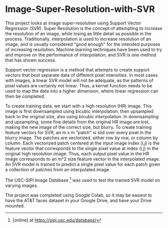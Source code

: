 # Image-Super-Resolution-with-SVR

This project looks at image super-resolution using Support Vector Regression (SVR). Super Resolution is the concept of attempting to increase the resolution of an image, while losing as little detail as possible in the process. Traditionally, interpolation is used to increase resolution of an image, and is usually considered "good enough" for the intended purposes of increasing resolution. Machine learning techniques have been used to try and improve on the performance of interpolation, and SVR is one method that has shown success. 

Support vector regression is a method that attempts to create support vectors that best separate data of different pixel intensities. In most cases with images, a linear SVR model will not be adequate, as the patterns of pixel values are certainly not linear. Thus, a kernel function needs to be used to map the data into a higher dimension, where linear regression can then be completed. 

To create training data, we start with a high resolution (HR) image. This image is first downsampled using bicubic interpolation, then upsampled back to the original size, also using bicubic interpolation. In downsampling and upsampling, some fine details from the original HR image are lost, making the new image of the correct size, but blurry. To create training feature vectors for SVR, an m x m "patch" is slid over every pixel in the blurry image. The patches are vectorized, either row by row, or column by column. Each vectorized patch centered at the input image index (i,j) is the feature vector that corresponds to the single pixel value at index (i,j) in the original high resolution image. Thus, each output pixel value in the HR image corresponds to an m^2 size feature vector in the interpolated image. An SVR model is trained to predict a single pixel value for each patch given a collection of patches from an interpolated image. 

The USC-SIPI Image Database [^1] was used to test the trained SVR model on varying images. 

The project was completed using Google Colab, so it may be easiest to have the AT&T faces dataset in your Google Drive, and have your Drive mounted.




[^1]: [online] at https://sipi.usc.edu/database/
